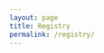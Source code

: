 ```yaml
---
layout: page
title: Registry
permalink: /registry/
---
```


<br><script id='script_myregistry_giftlist_iframe' type='text/javascript' src='http://www.myregistry.com/Visitors/GiftList/iFrames/EmbedRegistry.ashx?r=mOHbJkzsb-Tqwc6VAcajLw2'></script>